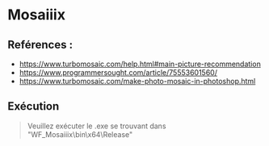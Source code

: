 # Mosaiiix

## Reférences :
* https://www.turbomosaic.com/help.html#main-picture-recommendation
* https://www.programmersought.com/article/75553601560/
* https://www.turbomosaic.com/make-photo-mosaic-in-photoshop.html

## Exécution
> Veuillez exécuter le .exe se trouvant dans "WF_Mosaiiix\bin\x64\Release"
 
